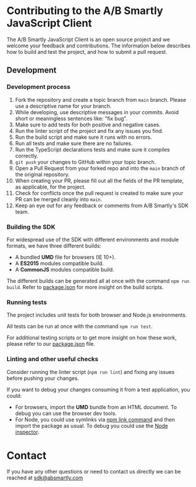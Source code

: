 # Contributing to the A/B Smartly JavaScript Client

The A/B Smartly JavaScript Client is an open source project and we welcome your feedback and contributions.
The information below describes how to build and test the project, and how to submit a pull request.

## Development
 
### Development process
 
1. Fork the repository and create a topic branch from `main` branch. Please use a descriptive name for your branch.
2. While developing, use descriptive messages in your commits. Avoid short or meaningless sentences like: "fix bug".
3. Make sure to add tests for both positive and negative cases.
4. Run the linter script of the project and fix any issues you find.
5. Run the build script and make sure it runs with no errors.
6. Run all tests and make sure there are no failures.
7. Run the TypeScript declarations tests and make sure it compiles correctly.
8. `git push` your changes to GitHub within your topic branch.
9. Open a Pull Request from your forked repo and into the `main` branch of the original repository.
10. When creating your PR, please fill out all the fields of the PR template, as applicable, for the project.
11. Check for conflicts once the pull request is created to make sure your PR can be merged cleanly into `main`.
12. Keep an eye out for any feedback or comments from A/B Smartly's SDK team.

### Building the SDK

For widespread use of the SDK with different environments and module formats, we have three different builds: 
* A bundled **UMD** file for browsers (IE 10+).
* A **ES2015** modules compatible build.
* A **CommonJS** modules compatible build.

The different builds can be generated all at once with the command `npm run build`. Refer to [package.json](package.json) for more insight on the build scripts.

### Running tests

The project includes unit tests for both browser and Node.js environments.

All tests can be run at once with the command `npm run test`.

For additional testing scripts or to get more insight on how these work, please refer to our [package.json](package.json) file.
 
### Linting and other useful checks

Consider running the linter script (`npm run lint`) and fixing any issues before pushing your changes.

If you want to debug your changes consuming it from a test application, you could:
- For browsers, import the **UMD** bundle from an HTML document. To debug you can use the browser dev tools.
- For Node, you could use symlinks via [npm link command](https://docs.npmjs.com/cli/link.html) and then import the package as usual. To debug you could use the [Node inspector](https://nodejs.org/en/docs/guides/debugging-getting-started/).

# Contact
 
If you have any other questions or need to contact us directly we can be reached at sdk@absmartly.com